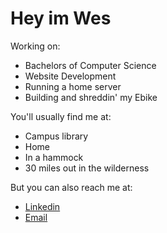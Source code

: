 # Hey im Wes

Working on:
* Bachelors of Computer Science
* Website Development
* Running a home server
* Building and shreddin' my Ebike

You'll usually find me at:
* Campus library
* Home
* In a hammock
* 30 miles out in the wilderness

But you can also reach me at:
* [Linkedin](https://www.linkedin.com/in/wes-ai/)
* [Email](mailto:wesleydeansmith@gmail.com)
